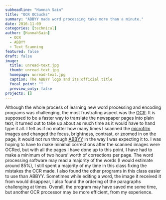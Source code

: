 ```yaml
---
subheadline: "Hannah Sain"
title: "OCR OCSucks"
summary: "ABBYY made word processing take more than a minute."
date: 2016-11-09
categories: [technical]
author: [HannahSain]
  - OCR
  - ABBYY
  - Text Scanning
featured: false
draft: false
image:
  title: unread-text.jpg
  thumb: unread-text.jpg
  homepage: unread-text.jpg
  caption: The ABBYY logo and its official title
  focal_point: ""
  preview_only: false
projects: []
---
```

Although the whole process of learning new word processing and encoding programs was challenging, the most frustrating aspect was the [OCR](https://www.abbyy.com/en-us/finereader/about-ocr/what-is-ocr/). It is supposed to be a faster way to translate the newspaper pages into plain text, it turned out to take up about as much time as it would have to hand type it all. I felt as if no matter how many times I scanned the [microfilm](https://www.nedcc.org/free-resources/preservation-leaflets/6.-reformatting/6.1-microfilm-and-microfiche) images and changed the focus, brightness, contrast, or zoomed in on the page, it would not run through [ABBYY](https://www.abbyy.com/en-us/) in the way I was expecting it to. I was hoping to have to make minimal corrections after the scanned images were OCRed, but with all the pages I have done up to this point, I have had to make a minimum of two hours’ worth of corrections per page. The word processing software may read a majority of the words (I would estimate around 85%), I still spent a majority of my time in this class fixing the mistakes the OCR made. I also found the other programs in this class easier to use than ABBYY. Sometimes while editing a word, the image it received it from would disappear, I also found the ordering of the paragraphs challenging at times. Overall, the program may have saved me some time, but another OCR processor may be more efficient, from my experience.
